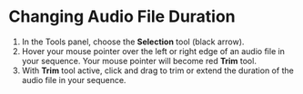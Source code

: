 # Changing Audio File Duration

1. In the Tools panel, choose the **Selection** tool \(black arrow\).
2. Hover your mouse pointer over the left or right edge of an audio file in your sequence. Your mouse pointer will become red **Trim** tool.
3. With **Trim** tool active, click and drag to trim or extend the duration of the audio file in your sequence.



